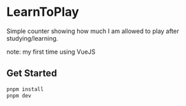 # LearnToPlay

Simple counter showing how much I am allowed to play after studying/learning.


note: my first time using VueJS
## Get Started

```sh
pnpm install
pnpm dev
```
